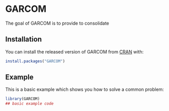 
# GARCOM

<!-- badges: start -->
<!-- badges: end -->

The goal of GARCOM is to provide to consolidate 

## Installation

You can install the released version of GARCOM from [CRAN](https://CRAN.R-project.org) with:

``` r
install.packages("GARCOM")
```

## Example

This is a basic example which shows you how to solve a common problem:

``` r
library(GARCOM)
## basic example code
```

